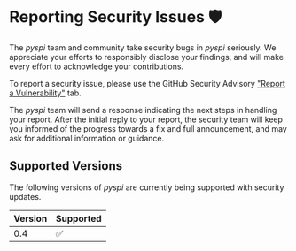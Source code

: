 # Reporting Security Issues 🛡️

The _pyspi_ team and community take security bugs in _pyspi_ seriously. We appreciate your efforts to responsibly disclose your findings, and will make every effort to acknowledge your contributions.

To report a security issue, please use the GitHub Security Advisory ["Report a Vulnerability"](https://github.com/DynamicsAndNeuralSystems/pyspi/security/advisories/new) tab.

The _pyspi_ team will send a response indicating the next steps in handling your report. After the initial reply to your report, the security team will keep you informed of the progress towards a fix and full announcement, and may ask for additional information or guidance.

## Supported Versions

The following versions of _pyspi_ are
currently being supported with security updates.

| Version | Supported          |
| ------- | ------------------ |
| 0.4   | :white_check_mark: |


